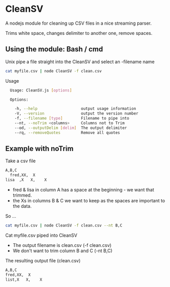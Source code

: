 CleanSV
=======

A nodejs module for cleaning up CSV files in a nice streaming parser.

Trims white space, changes delimiter to another one, remove spaces. 

Using the module: Bash / cmd
------------------------------

Unix pipe a file straight into the CleanSV and select an -filename name

```bash
cat myfile.csv | node CleanSV -f clean.csv

```

Usage
```bash
  Usage: CleanSV.js [options]

  Options:

    -h, --help                   output usage information
    -V, --version                output the version number
    -f, --filename [type]        Filename to pipe into
    --nt, --noTrim <columns>     Columns not to Trim
    --od, --outputDelim [delim]  The output delimiter
    --rq, --removeQuotes         Remove all quotes

```

Example with noTrim
-------------------

Take a csv file
```bash
A,B,C
  fred,XX,  X
lisa  ,X   X,    X
```

- fred & lisa in column A has a space at the beginning - we want that trimmed.
- the Xs in columns B & C we want to keep as the spaces are important to the data.

So ...
```bash
cat myfile.csv | node CleanSV -f clean.csv --nt B,C
```

Cat myfile.csv piped into CleanSV
- The output filename is clean.csv (-f clean.csv)
- We don't want to trim column B and C (-nt B,C)


The resulting output file (clean.csv)
```bash
A,B,C
fred,XX,  X
list,X   X,    X
```

